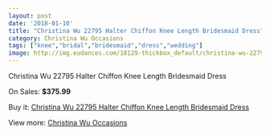 ```yaml
---
layout: post
date: '2018-01-10'
title: "Christina Wu 22795 Halter Chiffon Knee Length Bridesmaid Dress"
category: Christina Wu Occasions
tags: ["knee","bridal","bridesmaid","dress","wedding"]
image: http://img.eudances.com/18129-thickbox_default/christina-wu-22795-halter-chiffon-knee-length-bridesmaid-dress.jpg
---
```

Christina Wu 22795 Halter Chiffon Knee Length Bridesmaid Dress

On Sales: **$375.99**
<a href="https://www.eudances.com/en/christina-wu-occasions/5281-christina-wu-22795-halter-chiffon-knee-length-bridesmaid-dress.html"><amp-img layout="responsive" width="600" height="600" src="//img.eudances.com/18129-thickbox_default/christina-wu-22795-halter-chiffon-knee-length-bridesmaid-dress.jpg" alt="Christina Wu 22795 Halter Chiffon Knee Length Bridesmaid Dress 0" /></a>
<a href="https://www.eudances.com/en/christina-wu-occasions/5281-christina-wu-22795-halter-chiffon-knee-length-bridesmaid-dress.html"><amp-img layout="responsive" width="600" height="600" src="//img.eudances.com/18130-thickbox_default/christina-wu-22795-halter-chiffon-knee-length-bridesmaid-dress.jpg" alt="Christina Wu 22795 Halter Chiffon Knee Length Bridesmaid Dress 1" /></a>

Buy it: [Christina Wu 22795 Halter Chiffon Knee Length Bridesmaid Dress](https://www.eudances.com/en/christina-wu-occasions/5281-christina-wu-22795-halter-chiffon-knee-length-bridesmaid-dress.html "Christina Wu 22795 Halter Chiffon Knee Length Bridesmaid Dress")

View more: [Christina Wu Occasions](https://www.eudances.com/en/59-christina-wu-occasions "Christina Wu Occasions")